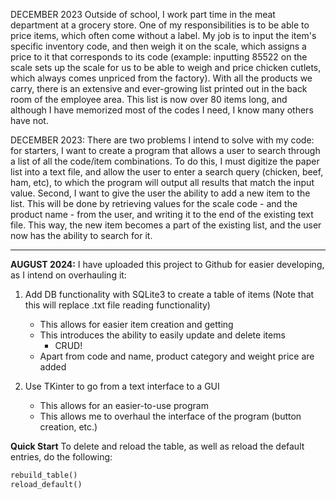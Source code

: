 DECEMBER 2023
Outside of school, I work part time in the meat department at a grocery store. 
One of my responsibilities is to be able to price items, which often come without a label. 
My job is to input the item's specific inventory code, and then weigh it on the scale, 
which assigns a price to it that corresponds to its code (example: inputting 85522 on the scale 
sets up the scale for us to be able to weigh and price chicken cutlets, which always comes unpriced 
from the factory). With all the products we carry, there is an extensive and ever-growing list 
printed out in the back room of the employee area. This list is now over 80 items long, and 
although I have memorized most of the codes I need, I know many others have not.

DECEMBER 2023:
There are two problems I intend to solve with my code: for starters, I want to create a program 
that allows a user to search through a list of all the code/item combinations. To do this, I 
must digitize the paper list into a text file, and allow the user to enter a search query (chicken, beef,
ham, etc), to which the program will output all results that match the input value. Second, I want to give the 
user the ability to add a new item to the list. This will be done by retrieving values for the scale 
code - and the product name - from the user, and writing it to the end of the existing text file. 
This way, the new item becomes a part of the existing list, and the user now has the ability to search for it.

---------------------------------------------------------------------------------------------------------------

**AUGUST 2024:**
I have uploaded this project to Github for easier developing, as I intend on overhauling it:

1) Add DB functionality with SQLite3 to create a table of items
    (Note that this will replace .txt file reading functionality)
    - This allows for easier item creation and getting
    - This introduces the ability to easily update and delete items
        - CRUD!
    - Apart from code and name, product category and weight price are added


2) Use TKinter to go from a text interface to a GUI
    - This allows for an easier-to-use program
    - This allows me to overhaul the interface of the program (button creation, etc.)

**Quick Start**
To delete and reload the table, as well as reload the default entries, do the following:
```python
rebuild_table()
reload_default()

```
